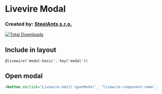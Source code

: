 # Livevire Modal
### Created by: [SteelAnts s.r.o.](https://www.steelants.cz/)

[![Total Downloads](https://img.shields.io/packagist/dt/steelants/modal.svg?style=flat-square)](https://packagist.org/packages/steelants/modal)

## Include in layout
```blade
@livewire('modal-basic', key('modal'))
```
## Open modal
```html
<button onclick="Livewire.emit('openModal', 'livewire-component-name', 'title', '?modelId')">Edit User</button>
```

